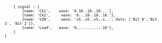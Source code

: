 <pre>
    <code class="wavedrom">
    { signal : [
        {name: 'Ck1',    wave: '0.10..10..10...'},
        {name: 'Ck2',     wave: '0...10..10..10.'},
        {name: 'SIN',     wave: 'x5..x5..x5..x..', data: ['Bit 0','Bit 1', 'Bit 2']},
        {name: 'Load',   wave: '0............10'},
    ]
}
    </code>
</pre>
